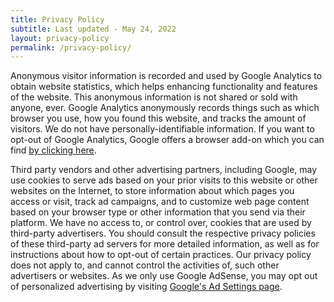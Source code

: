 ```yaml
---
title: Privacy Policy
subtitle: Last updated - May 24, 2022
layout: privacy-policy
permalink: /privacy-policy/
---
```


<p>Anonymous visitor information is recorded and used by Google Analytics to obtain website statistics, which helps enhancing functionality and features of the website. This anonymous information is not shared or sold with anyone, ever. Google Analytics anonymously records things such as which browser you use, how you found this website, and tracks the amount of visitors. We do not have personally-identifiable information. If you want to opt-out of Google Analytics, Google offers a browser add-on which you can find <a href="https://tools.google.com/dlpage/gaoptout" target="_blank" rel="noreferrer noopener">by clicking here</a>.</p>

<p>Third party vendors and other advertising partners, including Google, may use cookies to serve ads based on your prior visits to this website or other websites on the Internet, to store information about which pages you access or visit, track ad campaigns, and to customize web page content based on your browser type or other information that you send via their platform. We have no access to, or control over, cookies that are used by third-party advertisers. You should consult the respective privacy policies of these third-party ad servers for more detailed information, as well as for instructions about how to opt-out of certain practices. Our privacy policy does not apply to, and cannot control the activities of, such other advertisers or websites. As we only use Google AdSense, you may opt out of personalized advertising by visiting <a href="https://www.google.com/settings/ads" target="_blank" rel="noreferrer noopener">Google's Ad Settings page</a>.</p>